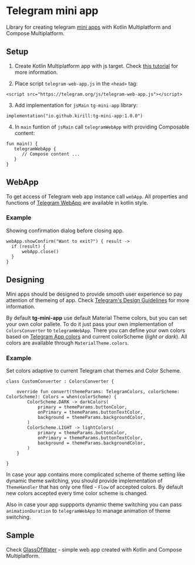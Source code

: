 # Telegram mini app
Library for creating telegram [mini apps](https://core.telegram.org/bots/webapps) with Kotlin Multiplatform and Compose Multiplatform.

## Setup
1. Create Kotlin Multiplatform app with js target. Check [this tutorial](https://www.jetbrains.com/lp/compose-multiplatform/) for more information.

2. Place script `telegram-web-app.js` in the `<head>` tag:
```
<script src="https://telegram.org/js/telegram-web-app.js"></script>
```
3. Add implementation for `jsMain` `tg-mini-app` library:
```
implementation("io.github.kirill:tg-mini-app:1.0.0")
```
4. In `main` funtion of `jsMain` call `telegramWebApp` with providing Composable content:
```
fun main() {
   telegramWebApp {
      // Compose content ...
   }
}
```
## WebApp

To get access of Telegram web app instance call `webApp`. All properties and functions of [Telegram WebApp](https://core.telegram.org/bots/webapps#initializing-mini-apps) are available in kotlin style.

### Example
Showing confirmation dialog before closing app.
```
webApp.showConfirm("Want to exit?") { result ->
  if (result) {
      webApp.close()
  }
}
```

## Designing

Mini apps should be designed to provide smooth user experience so pay attention of themeing of app. Check [Telegram's Design Guidelines](https://core.telegram.org/bots/webapps#design-guidelines) for more information.

By default **tg-mini-app** use default Material Theme colors, but you can set your own color pallete. To do it just pass your own implementation of `ColorsConverter` to `telegramWebApp`. There you can define your own colors based on [Telegram App colors](https://telegram.org/blog/protected-content-delete-by-date-and-more/ru?setln=en#global-chat-themes-on-android) and current colorScheme (_light or dark_).
All colors are available through `MaterialTheme.colors`.

### Example
Set colors adaptive to current Telegram chat themes and Color Scheme.
```
class CustomConverter : ColorsConverter {

    override fun convert(themeParams: TelegramColors, colorScheme: ColorScheme): Colors = when(colorScheme) {
        ColorScheme.DARK -> darkColors(
            primary = themeParams.buttonColor,
            onPrimary = themeParams.buttonTextColor,
            background = themeParams.backgroundColor,
        )
        ColorScheme.LIGHT -> lightColors(
            primary = themeParams.buttonColor,
            onPrimary = themeParams.buttonTextColor,
            background = themeParams.backgroundColor,
        )
    }
    
}
```

In case your app contains more complicated scheme of theme setting like dynamic theme switching, you should provide implementation of `ThemeHandler` that has only one filed - `Flow` of accepted colors. By default new colors accepted every time color scheme is changed.

Also in case your app suppports dynamic theme switching you can pass `animationDuration` to `telegramWebApp` to manage animation of theme switching.

## Sample

Check [GlassOfWater](https://github.com/kirillNay/GlassOfWater-client) - simple web app created with Kotlin and Compose Multiplatform.
